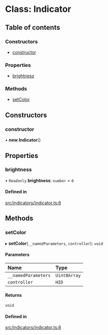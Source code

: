 # Class: Indicator

## Table of contents

### Constructors

- [constructor](../wiki/Indicator#constructor)

### Properties

- [brightness](../wiki/Indicator#brightness)

### Methods

- [setColor](../wiki/Indicator#setcolor)

## Constructors

### constructor

• **new Indicator**()

## Properties

### brightness

• `Readonly` **brightness**: `number` = `0`

#### Defined in

[src/indicators/indicator.ts:6](https://github.com/nsfm/dualsense-ts/blob/ab67fa7/src/indicators/indicator.ts#L6)

## Methods

### setColor

▸ **setColor**(`__namedParameters`, `controller`): `void`

#### Parameters

| Name | Type |
| :------ | :------ |
| `__namedParameters` | `Uint8Array` |
| `controller` | `HID` |

#### Returns

`void`

#### Defined in

[src/indicators/indicator.ts:8](https://github.com/nsfm/dualsense-ts/blob/ab67fa7/src/indicators/indicator.ts#L8)
